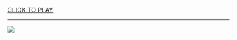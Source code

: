 
<a href="https://premium76.site?title=escape_games_unblocked_games&ref=13M">CLICK TO PLAY</a></h3>
<hr>

<a href="https://premium76.site?title=escape_games_unblocked_games&ref=13M"><img src="https://clearcache.store/games.png"></a>


